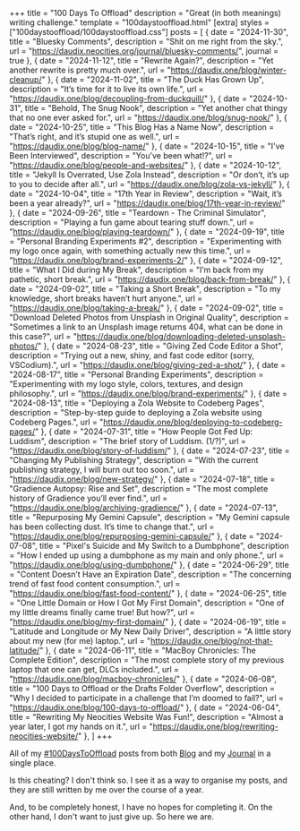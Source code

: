 +++
title = "100 Days To Offload"
description = "Great (in both meanings) writing challenge."
template = "100daystooffload.html"
[extra]
styles = ["100daystooffload/100daystooffload.css"]
posts = [
  { date = "2024-11-30", title = "Bluesky Comments", description = "Shit on me right from the sky.", url = "https://daudix.neocities.org/journal/bluesky-comments/", journal = true },
  { date = "2024-11-12", title = "Rewrite Again?", description = "Yet another rewrite is pretty much over.", url = "https://daudix.one/blog/winter-cleanup/" },
  { date = "2024-11-02", title = "The Duck Has Grown Up", description = "It’s time for it to live its own life.", url = "https://daudix.one/blog/decoupling-from-duckquill/" },
  { date = "2024-10-31", title = "Behold, The Snug Nook", description = "Yet another chat thingy that no one ever asked for.", url = "https://daudix.one/blog/snug-nook/" },
  { date = "2024-10-25", title = "This Blog Has a Name Now", description = "That’s right, and it’s stupid one as well.", url = "https://daudix.one/blog/blog-name/" },
  { date = "2024-10-15", title = "I've Been Interviewed", description = "You’ve been what!?", url = "https://daudix.one/blog/people-and-websites/" },
  { date = "2024-10-12", title = "Jekyll Is Overrated, Use Zola Instead", description = "Or don’t, it’s up to you to decide after all.", url = "https://daudix.one/blog/zola-vs-jekyll/" },
  { date = "2024-10-04", title = "17th Year in Review", description = "Wait, it’s been a year already?", url = "https://daudix.one/blog/17th-year-in-review/" },
  { date = "2024-09-26", title = "Teardown - The Criminal Simulator", description = "Playing a fun game about tearing stuff down.", url = "https://daudix.one/blog/playing-teardown/" },
  { date = "2024-09-19", title = "Personal Branding Experiments #2", description = "Experimenting with my logo once again, with something actually new this time.", url = "https://daudix.one/blog/brand-experiments-2/" },
  { date = "2024-09-12", title = "What I Did during My Break", description = "I’m back from my pathetic, short break.", url = "https://daudix.one/blog/back-from-break/" },
  { date = "2024-09-02", title = "Taking a Short Break", description = "To my knowledge, short breaks haven’t hurt anyone.", url = "https://daudix.one/blog/taking-a-break/" },
  { date = "2024-09-02", title = "Download Deleted Photos from Unsplash in Original Quality", description = "Sometimes a link to an Unsplash image returns 404, what can be done in this case?", url = "https://daudix.one/blog/downloading-deleted-unsplash-photos/" },
  { date = "2024-08-23", title = "Giving Zed Code Editor a Shot", description = "Trying out a new, shiny, and fast code editor (sorry, VSCodium).", url = "https://daudix.one/blog/giving-zed-a-shot/" },
  { date = "2024-08-17", title = "Personal Branding Experiments", description = "Experimenting with my logo style, colors, textures, and design philosophy.", url = "https://daudix.one/blog/brand-experiments/" },
  { date = "2024-08-13", title = "Deploying a Zola Website to Codeberg Pages", description = "Step-by-step guide to deploying a Zola website using Codeberg Pages.", url = "https://daudix.one/blog/deploying-to-codeberg-pages/" },
  { date = "2024-07-31", title = "How People Got Fed Up: Luddism", description = "The brief story of Luddism. (1/?)", url = "https://daudix.one/blog/story-of-luddism/" },
  { date = "2024-07-23", title = "Changing My Publishing Strategy", description = "With the current publishing strategy, I will burn out too soon.", url = "https://daudix.one/blog/new-strategy/" },
  { date = "2024-07-18", title = "Gradience Autopsy: Rise and Set", description = "The most complete history of Gradience you’ll ever find.", url = "https://daudix.one/blog/archiving-gradience/" },
  { date = "2024-07-13", title = "Repurposing My Gemini Capsule", description = "My Gemini capsule has been collecting dust. It’s time to change that.", url = "https://daudix.one/blog/repurposing-gemini-capsule/" },
  { date = "2024-07-08", title = "Pixel's Suicide and My Switch to a Dumbphone", description = "How I ended up using a dumbphone as my main and only phone.", url = "https://daudix.one/blog/using-dumbphone/" },
  { date = "2024-06-29", title = "Content Doesn’t Have an Expiration Date", description = "The concerning trend of fast food content consumption.", url = "https://daudix.one/blog/fast-food-content/" },
  { date = "2024-06-25", title = "One Little Domain or How I Got My First Domain", description = "One of my little dreams finally came true! But how?", url = "https://daudix.one/blog/my-first-domain/" },
  { date = "2024-06-19", title = "Latitude and Longitude or My New Daily Driver", description = "A little story about my new (for me) laptop.", url = "https://daudix.one/blog/not-that-latitude/" },
  { date = "2024-06-11", title = "MacBoy Chronicles: The Complete Edition", description = "The most complete story of my previous laptop that one can get, DLCs included.", url = "https://daudix.one/blog/macboy-chronicles/" },
  { date = "2024-06-08", title = "100 Days to Offload or the Drafts Folder Overflow", description = "Why I decided to participate in a challenge that I’m doomed to fail?", url = "https://daudix.one/blog/100-days-to-offload/" },
  { date = "2024-06-04", title = "Rewriting My Neocities Website Was Fun!", description = "Almost a year later, I got my hands on it.", url = "https://daudix.one/blog/rewriting-neocities-website/" },
]
+++

All of my [#100DaysToOffload](https://100daystooffload.com) posts from both [Blog](@/blog/_index.md) and my [Journal](https://daudix.neocities.org/journal/) in a single place.

Is this cheating? I don't think so. I see it as a way to organise my posts, and they are still written by me over the course of a year.

And, to be completely honest, I have no hopes for completing it. On the other hand, I don't want to just give up. So here we are.
